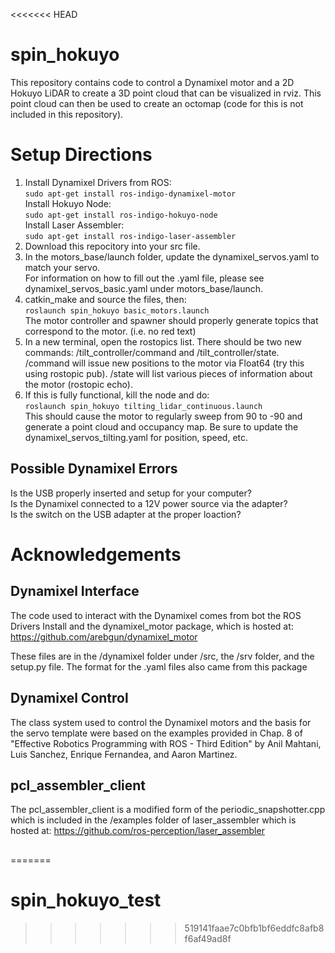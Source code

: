 <<<<<<< HEAD
# spin_hokuyo
This repository contains code to control a Dynamixel motor and a 2D Hokuyo LiDAR to create a 3D point cloud that can be visualized in rviz.  This point cloud can then be used to create an octomap (code for this is not included in this repository).<br />

# Setup Directions
1. Install Dynamixel Drivers from ROS:<br/>
```sudo apt-get install ros-indigo-dynamixel-motor```<br/>
Install Hokuyo Node: <br/>
```sudo apt-get install ros-indigo-hokuyo-node```<br/>
Install Laser Assembler:<br/>
```sudo apt-get install ros-indigo-laser-assembler```<br/>
2. Download this repocitory into your src file.
3. In the motors_base/launch folder, update the dynamixel_servos.yaml to match your servo.<br/>
For information on how to fill out the .yaml file, please see dynamixel_servos_basic.yaml under motors_base/launch.
4. catkin_make and source the files, then:<br/>
```roslaunch spin_hokuyo basic_motors.launch```<br/>
The motor controller and spawner should properly generate topics that correspond to the motor. (i.e. no red text)
5. In a new terminal, open the rostopics list.  There should be two new commands: /tilt_controller/command and /tilt_controller/state.  /command will issue new positions to the motor via Float64 (try this using rostopic pub).  /state will list various pieces of information about the motor (rostopic echo).
6. If this is fully functional, kill the node and do:<br/>
```roslaunch spin_hokuyo tilting_lidar_continuous.launch```<br/>
This should cause the motor to regularly sweep from 90 to -90 and generate a point cloud and occupancy map.
Be sure to update the dynamixel_servos_tilting.yaml for position, speed, etc.

## Possible Dynamixel Errors
Is the USB properly inserted and setup for your computer?  
Is the Dynamixel connected to a 12V power source via the adapter?  
Is the switch on the USB adapter at the proper loaction?  

# Acknowledgements
## Dynamixel Interface
The code used to interact with the Dynamixel comes from bot the ROS Drivers Install and the dynamixel_motor package, which is hosted at:  
https://github.com/arebgun/dynamixel_motor  

These files are in the /dynamixel folder under /src, the /srv folder, and the setup.py file.  The format for the .yaml files also came from this package
##
## Dynamixel Control
The class system used to control the Dynamixel motors and the basis for the servo template were based on the examples provided in Chap. 8 of "Effective Robotics Programming with ROS - Third Edition" by Anil Mahtani, Luis Sanchez, Enrique Fernandea, and Aaron Martinez.
##
## pcl_assembler_client
The pcl_assembler_client is a modified form of the periodic_snapshotter.cpp which is included in the /examples folder of laser_assembler which is hosted at:
https://github.com/ros-perception/laser_assembler
##
=======
# spin_hokuyo_test
>>>>>>> 519141faae7c0bfb1bf6eddfc8afb8f6af49ad8f
